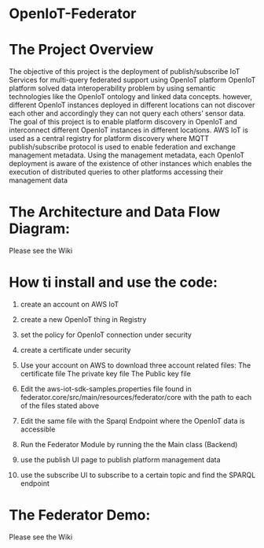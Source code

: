 # OpenIoT-Federator

# The Project Overview
The objective of this project is the deployment of publish/subscribe IoT Services for multi-query federated support using OpenIoT platform
OpenIoT platform solved data interoperability problem by using semantic technologies like the OpenIoT ontology and linked data concepts. however, different OpenIoT instances deployed in different locations can not discover each other and accordingly they can not query each others’ sensor data. The goal of this project is to enable platform discovery in OpenIoT and interconnect different OpenIoT instances in different locations. AWS IoT is used as a central registry for platform discovery where MQTT publish/subscribe protocol is used to enable federation and exchange management metadata. Using the management metadata, each OpenIoT deployment is aware of the existence of other instances which enables the execution of distributed queries to other platforms accessing their management data

# The Architecture and Data Flow Diagram:
Please see the Wiki


# How ti install and use the code:

1) create an account on AWS IoT
2) create a new OpenIoT thing in Registry 
3) set the policy for OpenIoT connection under security
4) create a certificate under security
5)  Use your account on AWS to download three account related files:
The certificate file
The private key file 
The Public key file 

6) Edit the aws-iot-sdk-samples.properties file found in federator.core/src/main/resources/federator/core with the path to each of the files stated above

7) Edit the same file with the Sparql Endpoint where the OpenIoT data is accessible

8) Run the Federator Module by running the the Main class (Backend)

9) use the publish UI page to publish platform management data

10) use the subscribe UI to subscribe to a certain topic and find the SPARQL endpoint

# The Federator Demo:
 Please see the Wiki
 



